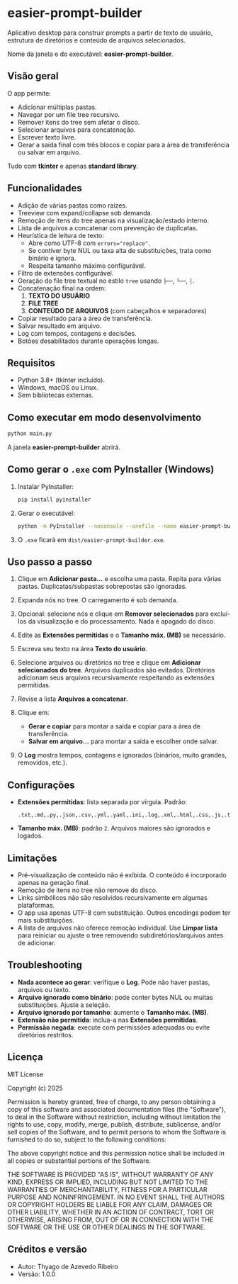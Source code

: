 # easier-prompt-builder

Aplicativo desktop para construir prompts a partir de texto do usuário, estrutura de diretórios e conteúdo de arquivos selecionados.

Nome da janela e do executável: **easier-prompt-builder**.

## Visão geral

O app permite:
- Adicionar múltiplas pastas.
- Navegar por um file tree recursivo.
- Remover itens do tree sem afetar o disco.
- Selecionar arquivos para concatenação.
- Escrever texto livre.
- Gerar a saída final com três blocos e copiar para a área de transferência ou salvar em arquivo.

Tudo com **tkinter** e apenas **standard library**.

## Funcionalidades

- Adição de várias pastas como raízes.
- Treeview com expand/collapse sob demanda.
- Remoção de itens do tree apenas na visualização/estado interno.
- Lista de arquivos a concatenar com prevenção de duplicatas.
- Heurística de leitura de texto:
  - Abre como UTF-8 com `errors="replace"`.
  - Se contiver byte NUL ou taxa alta de substituições, trata como binário e ignora.
  - Respeita tamanho máximo configurável.
- Filtro de extensões configurável.
- Geração do file tree textual no estilo `tree` usando `├──`, `└──`, `│`.
- Concatenação final na ordem:
  1. **TEXTO DO USUÁRIO**
  2. **FILE TREE**
  3. **CONTEÚDO DE ARQUIVOS** (com cabeçalhos e separadores)
- Copiar resultado para a área de transferência.
- Salvar resultado em arquivo.
- Log com tempos, contagens e decisões.
- Botões desabilitados durante operações longas.

## Requisitos

- Python 3.8+ (tkinter incluído).
- Windows, macOS ou Linux.
- Sem bibliotecas externas.

## Como executar em modo desenvolvimento

```bash
python main.py
````

A janela **easier-prompt-builder** abrirá.

## Como gerar o `.exe` com PyInstaller (Windows)

1. Instalar PyInstaller:

   ```bash
   pip install pyinstaller
   ```
2. Gerar o executável:

   ```bash
   python -m PyInstaller --noconsole --onefile --name easier-prompt-builder --icon assets/app.ico --add-data "assets/app.ico;assets" --add-data "assets/app-16x16.png;assets" --add-data "assets/app-32x32.png;assets" main.py

   ```
3. O `.exe` ficará em `dist/easier-prompt-builder.exe`.

## Uso passo a passo

1. Clique em **Adicionar pasta…** e escolha uma pasta. Repita para várias pastas. Duplicatas/subpastas sobrepostas são ignoradas.
2. Expanda nós no tree. O carregamento é sob demanda.
3. Opcional: selecione nós e clique em **Remover selecionados** para excluí-los da visualização e do processamento. Nada é apagado do disco.
4. Edite as **Extensões permitidas** e o **Tamanho máx. (MB)** se necessário.
5. Escreva seu texto na área **Texto do usuário**.
6. Selecione arquivos ou diretórios no tree e clique em **Adicionar selecionados do tree**. Arquivos duplicados são evitados. Diretórios adicionam seus arquivos recursivamente respeitando as extensões permitidas.
7. Revise a lista **Arquivos a concatenar**.
8. Clique em:

   * **Gerar e copiar** para montar a saída e copiar para a área de transferência.
   * **Salvar em arquivo…** para montar a saída e escolher onde salvar.
9. O **Log** mostra tempos, contagens e ignorados (binários, muito grandes, removidos, etc.).

## Configurações

* **Extensões permitidas**: lista separada por vírgula. Padrão:

  ```
  .txt,.md,.py,.json,.csv,.yml,.yaml,.ini,.log,.xml,.html,.css,.js,.ts
  ```
* **Tamanho máx. (MB)**: padrão `2`. Arquivos maiores são ignorados e logados.

## Limitações

* Pré-visualização de conteúdo não é exibida. O conteúdo é incorporado apenas na geração final.
* Remoção de itens no tree não remove do disco.
* Links simbólicos não são resolvidos recursivamente em algumas plataformas.
* O app usa apenas UTF-8 com substituição. Outros encodings podem ter mais substituições.
* A lista de arquivos não oferece remoção individual. Use **Limpar lista** para reiniciar ou ajuste o tree removendo subdiretórios/arquivos antes de adicionar.

## Troubleshooting

* **Nada acontece ao gerar**: verifique o **Log**. Pode não haver pastas, arquivos ou texto.
* **Arquivo ignorado como binário**: pode conter bytes NUL ou muitas substituições. Ajuste a seleção.
* **Arquivo ignorado por tamanho**: aumente o **Tamanho máx. (MB)**.
* **Extensão não permitida**: inclua-a nas **Extensões permitidas**.
* **Permissão negada**: execute com permissões adequadas ou evite diretórios restritos.

## Licença

MIT License

Copyright (c) 2025

Permission is hereby granted, free of charge, to any person obtaining a copy
of this software and associated documentation files (the "Software"), to deal
in the Software without restriction, including without limitation the rights
to use, copy, modify, merge, publish, distribute, sublicense, and/or sell
copies of the Software, and to permit persons to whom the Software is
furnished to do so, subject to the following conditions:

The above copyright notice and this permission notice shall be included in all
copies or substantial portions of the Software.

THE SOFTWARE IS PROVIDED "AS IS", WITHOUT WARRANTY OF ANY KIND, EXPRESS OR
IMPLIED, INCLUDING BUT NOT LIMITED TO THE WARRANTIES OF MERCHANTABILITY,
FITNESS FOR A PARTICULAR PURPOSE AND NONINFRINGEMENT. IN NO EVENT SHALL THE
AUTHORS OR COPYRIGHT HOLDERS BE LIABLE FOR ANY CLAIM, DAMAGES OR OTHER
LIABILITY, WHETHER IN AN ACTION OF CONTRACT, TORT OR OTHERWISE, ARISING FROM,
OUT OF OR IN CONNECTION WITH THE SOFTWARE OR THE USE OR OTHER DEALINGS IN THE
SOFTWARE.

## Créditos e versão

* Autor: Thyago de Azevedo Ribeiro
* Versão: 1.0.0



